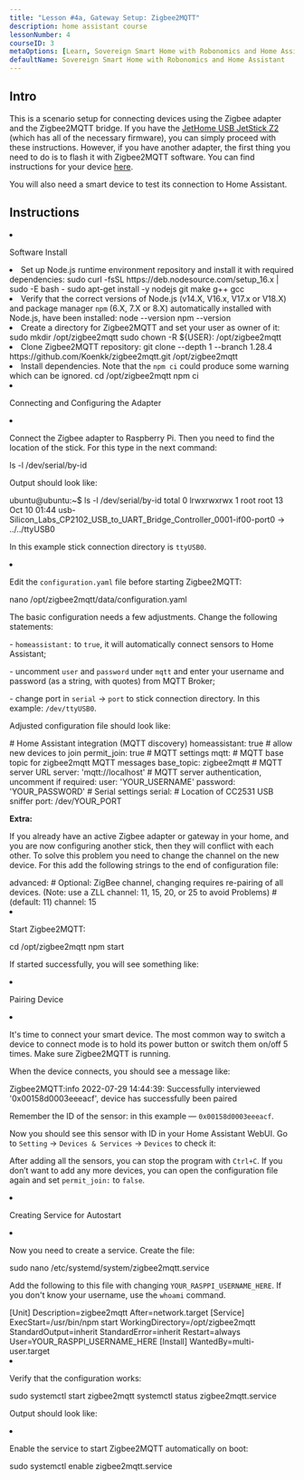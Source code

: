```yaml
---
title: "Lesson #4a, Gateway Setup: Zigbee2MQTT"
description: home assistant course
lessonNumber: 4
courseID: 3
metaOptions: [Learn, Sovereign Smart Home with Robonomics and Home Assistant]
defaultName: Sovereign Smart Home with Robonomics and Home Assistant
---
```


## Intro

This is a scenario setup for connecting devices using the Zigbee adapter and the Zigbee2MQTT bridge. If you have the [JetHome USB JetStick Z2](https://jethome.ru/z2/?sl=en) (which has all of the necessary firmware), you can simply proceed with these instructions. However, if you have another adapter, the first thing you need to do is to flash it with Zigbee2MQTT software. You can find instructions for your device [here](https://www.zigbee2mqtt.io/guide/adapters/).

You will also need a smart device to test its connection to Home Assistant.


## Instructions

<List type="numbers">

<li>

Software Install

<List>

  <li>
    Set up Node.js runtime environment repository and install it with required dependencies:
    <LessonCodeWrapper language="bash" codeClass="big-code" noLines>sudo curl -fsSL https://deb.nodesource.com/setup_16.x | sudo -E bash - </LessonCodeWrapper>
    <LessonCodeWrapper language="bash" noLines>sudo apt-get install -y nodejs git make g++ gcc</LessonCodeWrapper>

  </li>

  <li>
    Verify that the correct versions of Node.js (v14.X, V16.x, V17.x or V18.X) and package manager <code class="nowb">npm</code> (6.X, 7.X or 8.X) automatically installed with Node.js, have been installed:
    <LessonCodeWrapper language="bash" noLines>node --version</LessonCodeWrapper>
    <LessonCodeWrapper language="bash" noLines>npm --version</LessonCodeWrapper>
  </li>

  <li>
    Create a directory for Zigbee2MQTT and set your user as owner of it:
    <LessonCodeWrapper language="bash" noLines>sudo mkdir /opt/zigbee2mqtt</LessonCodeWrapper>
    <LessonCodeWrapper language="bash" noLines>sudo chown -R ${USER}: /opt/zigbee2mqtt</LessonCodeWrapper>
  </li>

  <li>
    Clone Zigbee2MQTT repository:
    <LessonCodeWrapper language="bash" codeClass="big-code" noLines>
    git clone --depth 1 --branch 1.28.4 https://github.com/Koenkk/zigbee2mqtt.git /opt/zigbee2mqtt
    </LessonCodeWrapper>
  </li>

  <li>
    Install dependencies. Note that the <code>npm ci</code> could produce some warning which can be ignored.
    <LessonCodeWrapper language="bash" noLines>cd /opt/zigbee2mqtt</LessonCodeWrapper>
    <LessonCodeWrapper language="bash" noLines>npm ci</LessonCodeWrapper>
  </li>

</List>
</li>

<li>

Connecting and Configuring the Adapter

<List>

<li>

Connect the Zigbee adapter to Raspberry Pi. Then you need to find the location of the stick. For this type in the next command:

<LessonCodeWrapper language="bash" noLines>
ls -l /dev/serial/by-id
</LessonCodeWrapper>

Output should look like:

<LessonCodeWrapper language="bash" codeClass="big-code" noCopyIcon>
ubuntu@ubuntu:~$ ls -l /dev/serial/by-id
total 0
lrwxrwxrwx 1 root root 13 Oct 10 01:44 usb-Silicon_Labs_CP2102_USB_to_UART_Bridge_Controller_0001-if00-port0 -> ../../ttyUSB0
</LessonCodeWrapper>

In this example stick connection directory is <code>ttyUSB0</code>.
</li>

<li>

Edit the <code>configuration.yaml</code> file before starting Zigbee2MQTT:

<LessonCodeWrapper language="bash" noLines>
nano /opt/zigbee2mqtt/data/configuration.yaml
</LessonCodeWrapper>

The basic configuration needs a few adjustments. Change the following statements:

\- <code>homeassistant:</code> to <code>true</code>, it will automatically connect sensors to Home Assistant;

\- uncomment <code>user</code> and <code>password</code> under <code>mqtt</code> and enter your username and password (as a string, with quotes) from MQTT Broker;

\- change port in <code>serial</code> -> <code>port</code> to stick connection directory. In this example: <code>/dev/ttyUSB0</code>.

Adjusted configuration file should look like:

<LessonCodeWrapper language="yaml">
# Home Assistant integration (MQTT discovery)
homeassistant: true
# allow new devices to join
permit_join: true
# MQTT settings
mqtt:
  # MQTT base topic for zigbee2mqtt MQTT messages
  base_topic: zigbee2mqtt
  # MQTT server URL
  server: 'mqtt://localhost'
  # MQTT server authentication, uncomment if required:
  user: 'YOUR_USERNAME'
  password: 'YOUR_PASSWORD'
# Serial settings
serial:
  # Location of CC2531 USB sniffer
  port: /dev/YOUR_PORT
</LessonCodeWrapper>


**Extra:**

If you already have an active Zigbee adapter or gateway in your home, and you are now configuring another stick, then they will conflict with each other. To solve this problem you need to change the channel on the new device. For this add the following strings to the end of configuration file:


<LessonCodeWrapper language="yaml" codeClass="big-code">
advanced:
  # Optional: ZigBee channel, changing requires re-pairing of all devices. (Note: use a ZLL channel: 11, 15, 20, or 25 to avoid Problems)
  # (default: 11)
  channel: 15
</LessonCodeWrapper>
</li>

<li>

Start Zigbee2MQTT:

<LessonCodeWrapper language="bash" noLines>
cd /opt/zigbee2mqtt
</LessonCodeWrapper>

<LessonCodeWrapper language="bash" noLines>
npm start
</LessonCodeWrapper>

If started successfully, you will see something like:

<LessonImages src="smart-house-course/lesson-4-a-1.jpg" alt="code"/>
</li>
</List>
</li>

<li>

Pairing Device

<List>

<li>

It's time to connect your smart device. The most common way to switch a device to connect mode is to hold its power button or switch them on/off 5 times. Make sure Zigbee2MQTT is running.

<LessonImages src="smart-house-course/lesson-4-a-4.gif" alt="code" imageClasses="mb"/>

When the device connects, you should see a message like:

<LessonCodeWrapper language="bash" codeClass="big-code" noLines>
Zigbee2MQTT:info  2022-07-29 14:44:39: Successfully interviewed '0x00158d0003eeeacf', device has successfully been paired
</LessonCodeWrapper>

Remember the ID of the sensor: in this example — <code>0x00158d0003eeeacf</code>.

Now you should see this sensor with ID in your Home Assistant WebUI. Go to <code>Setting</code> -> <code>Devices & Services</code> -> <code>Devices</code> to check it:

<LessonImages src="smart-house-course/lesson-4-a-2.jpg" alt="code" imageClasses="mb"/>

After adding all the sensors, you can stop the program with <code>Ctrl+C</code>. If you don’t want to add any more devices, you can open the configuration file again and set <code>permit_join:</code> to <code>false</code>.
</li>

</List>
</li>

<li>

Creating Service for Autostart

<List>

<li>

Now you need to create a service. Create the file:

<LessonCodeWrapper language="bash" noLines>
sudo nano /etc/systemd/system/zigbee2mqtt.service
</LessonCodeWrapper>

Add the following to this file with changing <code>YOUR_RASPPI_USERNAME_HERE</code>. If you don't know your username, use the <code>whoami</code> command.

<LessonCodeWrapper language="bash">
[Unit]
Description=zigbee2mqtt
After=network.target 
[Service]
ExecStart=/usr/bin/npm start
WorkingDirectory=/opt/zigbee2mqtt
StandardOutput=inherit
StandardError=inherit
Restart=always
User=YOUR_RASPPI_USERNAME_HERE
[Install]
WantedBy=multi-user.target
</LessonCodeWrapper>
</li>

<li>

Verify that the configuration works:

<LessonCodeWrapper language="bash" noLines>
sudo systemctl start zigbee2mqtt
</LessonCodeWrapper>

<LessonCodeWrapper language="bash" noLines>
systemctl status zigbee2mqtt.service
</LessonCodeWrapper>

Output should look like:

<LessonImages src="smart-house-course/lesson-4-a-3.jpg" alt="code" imageClasses="mb"/>
</li>

<li>

Enable the service to start Zigbee2MQTT automatically on boot:

<LessonCodeWrapper language="bash" noLines>
sudo systemctl enable zigbee2mqtt.service
</LessonCodeWrapper>

</li>
</List>
</li>
</List>